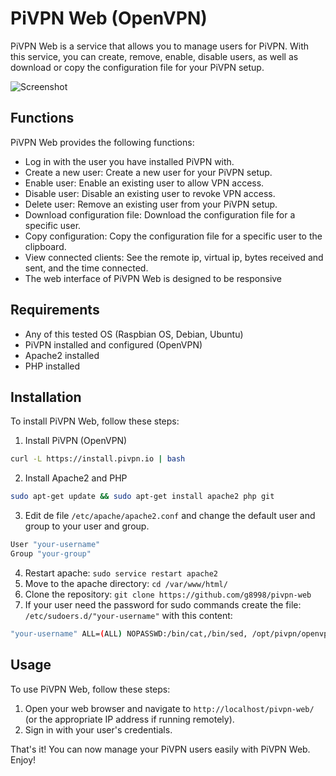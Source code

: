 
# PiVPN Web (OpenVPN)

PiVPN Web is a service that allows you to manage users for PiVPN. With this service, you can create, remove, enable, disable users, as well as download or copy the configuration file for your PiVPN setup.

![Screenshot](https://github.com/g8998/pivpn-web/assets/135697447/0fd20246-ffe4-4bc6-957d-4e7e73aa599e)

## Functions

PiVPN Web provides the following functions:

- Log in with the user you have installed PiVPN with.
- Create a new user: Create a new user for your PiVPN setup.
- Enable user: Enable an existing user to allow VPN access.
- Disable user: Disable an existing user to revoke VPN access.
- Delete user: Remove an existing user from your PiVPN setup.
- Download configuration file: Download the configuration file for a specific user.
- Copy configuration: Copy the configuration file for a specific user to the clipboard.
- View connected clients: See the remote ip, virtual ip, bytes received and sent, and the time connected.
- The web interface of PiVPN Web is designed to be responsive

## Requirements

- Any of this tested OS (Raspbian OS, Debian, Ubuntu)
- PiVPN installed and configured (OpenVPN)
- Apache2 installed
- PHP installed

## Installation

To install PiVPN Web, follow these steps:

1.  Install PiVPN (OpenVPN)

```bash
curl -L https://install.pivpn.io | bash
```
2.  Install Apache2 and PHP

```bash
sudo apt-get update && sudo apt-get install apache2 php git
```
3.  Edit de file `/etc/apache/apache2.conf`  and change the default user and group to your user and group.

```bash
User "your-username"
Group "your-group"
```
4. Restart apache: `sudo service restart apache2`
5. Move to the apache directory: `cd /var/www/html/`
6. Clone the repository: `git clone https://github.com/g8998/pivpn-web` 
7. If your user need the password for sudo commands create the file:
`/etc/sudoers.d/"your-username"` with this content:
```bash
"your-username" ALL=(ALL) NOPASSWD:/bin/cat,/bin/sed, /opt/pivpn/openvpn/*
```

## Usage

To use PiVPN Web, follow these steps:

1. Open your web browser and navigate to `http://localhost/pivpn-web/` (or the appropriate IP address if running remotely).
2. Sign in with your user's credentials.

That's it! You can now manage your PiVPN users easily with PiVPN Web. Enjoy!

